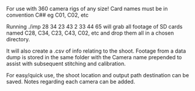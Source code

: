 For use with 360 camera rigs of any size! Card names must be in convention C## eg C01, C02, etc


Running ./imp 28 34 23 43 2 33 44 65 will grab all footage of SD cards named C28, C34, C23, C43, C02, etc and drop them all in a chosen directory.


It will also create a .csv of info relating to the shoot. Footage from a data dump is stored in the same folder with the Camera name prepended to assist with subsequent stitching and calibration.


For easy/quick use, the shoot location and output path destination can be saved. Notes regarding each camera can be added.
